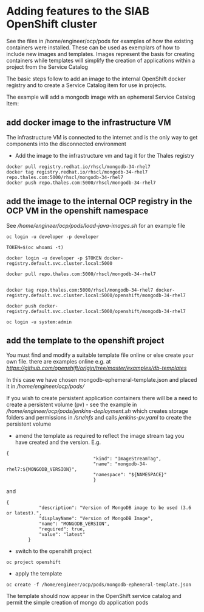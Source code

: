 # Adding features to the SIAB OpenShift cluster

See the files in /home/engineer/ocp/pods for examples of how the existing containers were installed. These can be used as exemplars of how to include new images and templates. Images represent the basis for creating containers while templates will simplify the creation of applications within a project from the Service Catalog

The basic steps follow to add an image to the internal OpenShift docker registry and to create a Service Catalog item for use in projects. 

The example will add a mongodb image with an ephemeral Service Catalog Item:

## add docker image to the infrastructure VM

The infrastructure VM is connected to the internet and is the only way to get components into the disconnected environment

* Add the image to the infrastructure vm and tag it for the Thales registry

```
docker pull registry.redhat.io/rhscl/mongodb-34-rhel7
docker tag registry.redhat.io/rhscl/mongodb-34-rhel7  repo.thales.com:5000/rhscl/mongodb-34-rhel7
docker push repo.thales.com:5000/rhscl/mongodb-34-rhel7
```

## add the image to the internal OCP registry in the OCP VM in the openshift namespace

See  _/home/engineer/ocp/pods/load-java-images.sh_  for an example file

```
oc login -u developer -p developer

TOKEN=$(oc whoami -t)

docker login -u developer -p $TOKEN docker-registry.default.svc.cluster.local:5000

docker pull repo.thales.com:5000/rhscl/mongodb-34-rhel7


docker tag repo.thales.com:5000/rhscl/mongodb-34-rhel7 docker-registry.default.svc.cluster.local:5000/openshift/mongodb-34-rhel7

docker push docker-registry.default.svc.cluster.local:5000/openshift/mongodb-34-rhel7

oc login -u system:admin

```

## add the template to the openshift project

You must find and modify a suitable template file online or else create your own file. there are examples online e.g. at  _https://github.com/openshift/origin/tree/master/examples/db-templates_

In this case we have chosen mongodb-ephemeral-template.json and placed it in  _/home/engineer/ocp/pods/_

If you wish to create persistent application containers there will be a need to create a persistent volume (pv) - see the example in  _/home/engineer/ocp/pods/jenkins-deployment.sh_  which creates storage folders and permissions in  _/srv/nfs_ and calls  _jenkins-pv.yaml_ to create the persistent volume

* amend the template as required to reflect the image stream tag you have created and the version. E.g. 


```
{
                                "kind": "ImageStreamTag",
                                "name": "mongodb-34-rhel7:${MONGODB_VERSION}",
                                "namespace": "${NAMESPACE}"
                                }
```

and

```
{
            "description": "Version of MongoDB image to be used (3.6 or latest).",
            "displayName": "Version of MongoDB Image",
            "name": "MONGODB_VERSION",
            "required": true,
            "value": "latest"
        }
```

* switch to the openshift project

```
oc project openshift
```

* apply the template

```
oc create -f /home/engineer/ocp/pods/mongodb-ephemeral-template.json
```

The template should now appear in the OpenShift service catalog and permit the simple creation of mongo db application pods

